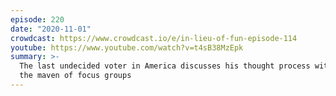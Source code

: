 ```yaml
---
episode: 220
date: "2020-11-01"
crowdcast: https://www.crowdcast.io/e/in-lieu-of-fun-episode-114
youtube: https://www.youtube.com/watch?v=t4sB38MzEpk
summary: >-
  The last undecided voter in America discusses his thought process with
  the maven of focus groups
---
```


